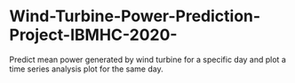 # Wind-Turbine-Power-Prediction-Project-IBMHC-2020-
Predict mean power generated by wind turbine for a specific day and plot a time series analysis plot for the same day.
